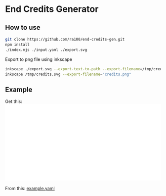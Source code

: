 # End Credits Generator

## How to use

```sh
git clone https://github.com/ra100/end-credits-gen.git
npm install
./index.mjs ./input.yaml ./export.svg
```

Export to png file using inkscape

```sh
inkscape ./export.svg --export-text-to-path --export-filename=/tmp/credits.svg
inkscape /tmp/credits.svg --export-filename="credits.png"
```

## Example

Get this:
![](./example.svg)

From this: [example.yaml](./example.yaml)
